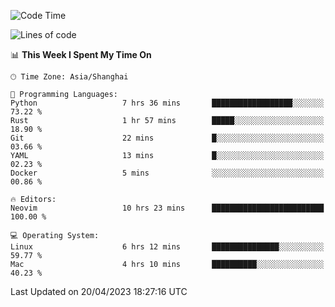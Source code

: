 <!--START_SECTION:waka-->
![Code Time](http://img.shields.io/badge/Code%20Time-1%2C298%20hrs%2017%20mins-blue)

![Lines of code](https://img.shields.io/badge/From%20Hello%20World%20I%27ve%20Written-269.0%20thousand%20lines%20of%20code-blue)

📊 **This Week I Spent My Time On** 

```text
🕑︎ Time Zone: Asia/Shanghai

💬 Programming Languages: 
Python                   7 hrs 36 mins       ██████████████████░░░░░░░   73.22 % 
Rust                     1 hr 57 mins        █████░░░░░░░░░░░░░░░░░░░░   18.90 % 
Git                      22 mins             █░░░░░░░░░░░░░░░░░░░░░░░░   03.66 % 
YAML                     13 mins             █░░░░░░░░░░░░░░░░░░░░░░░░   02.23 % 
Docker                   5 mins              ░░░░░░░░░░░░░░░░░░░░░░░░░   00.86 % 

🔥 Editors: 
Neovim                   10 hrs 23 mins      █████████████████████████   100.00 % 

💻 Operating System: 
Linux                    6 hrs 12 mins       ███████████████░░░░░░░░░░   59.77 % 
Mac                      4 hrs 10 mins       ██████████░░░░░░░░░░░░░░░   40.23 % 
```


 Last Updated on 20/04/2023 18:27:16 UTC
<!--END_SECTION:waka-->
